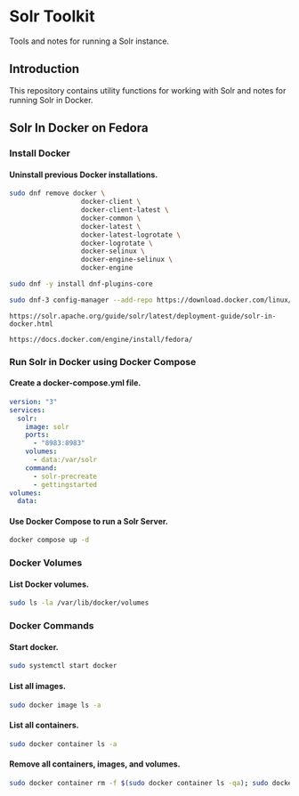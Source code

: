 # Solr Toolkit

Tools and notes for running a Solr instance.

## Introduction

This repository contains utility functions for working with Solr and notes for running Solr in Docker.

## Solr In Docker on Fedora

### Install Docker

#### Uninstall previous Docker installations.

```bash
sudo dnf remove docker \
                  docker-client \
                  docker-client-latest \
                  docker-common \
                  docker-latest \
                  docker-latest-logrotate \
                  docker-logrotate \
                  docker-selinux \
                  docker-engine-selinux \
                  docker-engine

sudo dnf -y install dnf-plugins-core

sudo dnf-3 config-manager --add-repo https://download.docker.com/linux/fedora/docker-ce.repo
```
`https://solr.apache.org/guide/solr/latest/deployment-guide/solr-in-docker.html`

`https://docs.docker.com/engine/install/fedora/`

### Run Solr in Docker using Docker Compose

#### Create a docker-compose.yml file.
```yml
version: "3"
services:
  solr:
    image: solr
    ports:
      - "8983:8983"
    volumes:
      - data:/var/solr
    command:
      - solr-precreate
      - gettingstarted
volumes:
  data:
```
#### Use Docker Compose to run a Solr Server.

```bash
docker compose up -d
```

### Docker Volumes

#### List Docker volumes.

```bash
sudo ls -la /var/lib/docker/volumes
```

### Docker Commands

#### Start docker.

```bash
sudo systemctl start docker
```

#### List all images.

```bash
sudo docker image ls -a
```

#### List all containers.

```bash
sudo docker container ls -a
```

#### Remove all containers, images, and volumes.

```bash
sudo docker container rm -f $(sudo docker container ls -qa); sudo docker image rm -f $(sudo docker image ls -qa); sudo docker volume rm -f $(sudo docker volume ls)
```